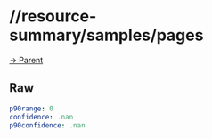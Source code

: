 
# //resource-summary/samples/pages

[→ Parent](../..)


## Raw


```yaml
p90range: 0
confidence: .nan
p90confidence: .nan

```

